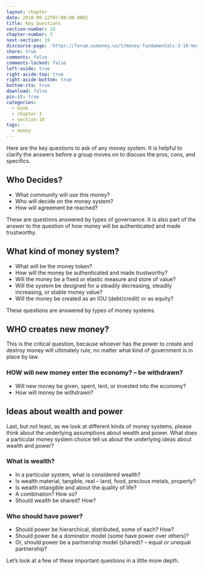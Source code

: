 ```yaml
---
layout: chapter
date: 2018-09-12T07:00:00.000Z
title: Key Questions
section-number: 18
chapter-number: 3
next-section: 19
discourse-page: 'https://forum.usmoney.us/t/money-fundamentals-3-18-key-questions/'
share: true
comments: false
comments-locked: false
left-aside: true
right-aside-top: true
right-aside-bottom: true
bottom-cta: true
download: false
pin-it: true
categories:
  - book
  - chapter-3
  - section-18
tags:
  - money
---
```

Here are the key questions to ask of any money system. It is helpful
to clarify the answers before a group moves on to discuss the pros,
cons, and specifics.

## Who Decides?

- What community will use this money?
- Who will decide on the money system?
- How will agreement be reached?

These are questions answered by types of governance. It is also part of
the answer to the question of how money will be authenticated and
made trustworthy.

## What kind of money system?

- What will be the money token?
- How will the money be authenticated and made trustworthy?
- Will the money be a fixed or elastic measure and store of value?
- Will the system be designed for a steadily decreasing, steadily
    increasing, or stable money value?
- Will the money be created as an IOU (debt/credit) or as equity?

These questions are answered by types of money systems.

## WHO creates new money?

This is the critical question, because whoever has the power to create
and destroy money will ultimately rule, no matter what kind of
government is in place by law.

### HOW will new money enter the economy? – be withdrawn?

- Will new money be given, spent, lent, or invested into
    the economy?
- How will money be withdrawn?

## Ideas about wealth and power

Last, but not least, as we look at different kinds of money systems,
please think about the underlying assumptions about wealth and
power. What does a particular money system choice tell us about the
underlying ideas about wealth and power?

### What is wealth?

- In a particular system, what is considered wealth?
- Is wealth material, tangible, real – land, food, precious metals,
    property?
- Is wealth intangible and about the quality of life?
- A combination? How so?
- Should wealth be shared? How?

### Who should have power?

- Should power be hierarchical, distributed, some of each? How?
- Should power be a dominator model (some have power
    over others)?
- Or, should power be a partnership model (shared)? – equal or
    unequal partnership?

Let’s look at a few of these important questions in a little more depth.
